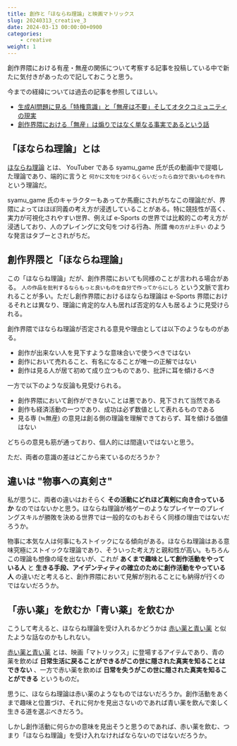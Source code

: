 ```yaml
---
title: 創作と「ほならね理論」と映画マトリックス
slug: 20240313_creative_3
date: 2024-03-13 00:00:00+0900
categories:
    - creative
weight: 1
---
```


創作界隈における有産・無産の関係について考察する記事を投稿している中で新たに気付きがあったので記しておこうと思う。

今までの経緯については過去の記事を参照してほしい。

- [生成AI問題に見る「特権意識」と「無産は不要」そしてオタクコミュニティの現実](https://zeriyoshi.github.io/blog/p/20240311_creative/)
- [創作界隈における「無産」は煽りではなく単なる事実であるという話](https://zeriyoshi.github.io/blog/p/20240312_creative_2/)

## 「ほならね理論」とは

[ほならね理論](https://dic.pixiv.net/a/%E3%81%BB%E3%81%AA%E3%82%89%E3%81%AD%E7%90%86%E8%AB%96) とは、 YouTuber である syamu_game 氏が氏の動画中で提唱した理論であり、端的に言うと `何かに文句をつけるくらいだったら自分で良いものを作れ` という理論だ。

syamu_game 氏のキャラクターもあってか馬鹿にされがちなこの理論だが、界隈によってはほぼ同義の考え方が浸透していることがある。特に競技性が高く、実力が可視化されやすい世界、例えば e-Sports の世界では比較的この考え方が浸透しており、人のプレイングに文句をつける行為、所謂 `俺の方が上手い` のような発言はタブーとされがちだ。

## 創作界隈と「ほならね理論」

この「ほならね理論」だが、創作界隈においても同様のことが言われる場合がある。 `人の作品を批判するならもっと良いものを自分で作ってからにしろ` という文脈で言われることが多い。ただし創作界隈におけるほならね理論は e-Sports 界隈におけるそれとは異なり、理論に肯定的な人も居れば否定的な人も居るように見受けられる。

創作界隈でほならね理論が否定される意見や理由としては以下のようなものがある。

- 創作が出来ない人を見下すような意味合いで使うべきではない
- 創作において売れること、有名になることが唯一の正解ではない
- 創作は見る人が居て初めて成り立つものであり、批評に耳を傾けるべき

一方で以下のような反論も見受けられる。

- 創作界隈において創作ができないことは悪であり、見下されて当然である
- 創作も経済活動の一つであり、成功は必ず数値として表れるものである
- 見る専 (≒無産) の意見は創る側の理論を理解できておらず、耳を傾ける価値はない

どちらの意見も筋が通っており、個人的には間違いではないと思う。

ただ、両者の意識の差はどこから来ているのだろうか？

## 違いは "物事への真剣さ"

私が思うに、両者の違いはおそらく **その活動にどれほど真剣に向き合っているか** なのではないかと思う。ほならね理論が格ゲーのようなプレイヤーのプレイングスキルが勝敗を決める世界では一般的なのもおそらく同様の理由ではないだろうか。

物事に本気な人は何事にもストイックになる傾向がある。ほならね理論はある意味究極にストイックな理論であり、そういった考え方と親和性が高い。もちろんこの理論も想像の域を出ないが、これが **あくまで趣味として創作活動をやっている人** と **生きる手段、アイデンティティの確立のために創作活動をやっている人** の違いだと考えると、創作界隈において見解が別れることにも納得が行くのではないだろうか。

## 「赤い薬」を飲むか「青い薬」を飲むか

こうして考えると、ほならね理論を受け入れるかどうかは [赤い薬と青い薬](https://ja.wikipedia.org/wiki/%E8%B5%A4%E3%81%84%E8%96%AC%E3%81%A8%E9%9D%92%E3%81%84%E8%96%AC) と似たような話なのかもしれない。

[赤い薬と青い薬](https://ja.wikipedia.org/wiki/%E8%B5%A4%E3%81%84%E8%96%AC%E3%81%A8%E9%9D%92%E3%81%84%E8%96%AC) とは、映画「マトリックス」に登場するアイテムであり、青の薬を飲めば **日常生活に戻ることができるがこの世に隠された真実を知ることはできない** 、一方で赤い薬を飲めば **日常を失うがこの世に隠された真実を知ることができる** というものだ。

思うに、ほならね理論は赤い薬のようなものではないだろうか。創作活動をあくまで趣味と位置づけ、それに何かを見出さないのであれば青い薬を飲んで楽しく生きる道を選ぶべきだろう。

しかし創作活動に何らかの意味を見出そうと思うのであれば、赤い薬を飲む、つまり「ほならね理論」を受け入れなければならないのではないだろうか。
